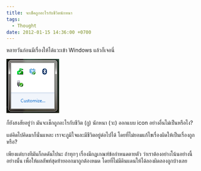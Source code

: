 ```yaml
---
title: จะเช็คถูกอะไรกับชีวิตนักหนา
tags:
  - Thought
date: 2012-01-15 14:36:00 +0700
---
```


หลายวันก่อนมีเรื่องให้ได้แวะเข้า Windows แล้วก็เจอนี่

![](/images/program/misc/windows-checked.png)

ก็ยังสงสัยอยู่ว่า มันจะเช็กถูกอะไรกับชีวิต (กู) นักหนา (วะ) ออกแบบ icon อย่างอื่นไม่เป็นหรือไง?

แต่คิดไปคิดมาก็นั่นแหละ เราจะภูมิใจและมีชีวิตอยู่ต่อไปได้ โดยที่ไม่ยอมแก้ไขเรื่องผิดให้เป็นเรื่องถูกหรือ?

เพียงแต่บางทีมันก็กดดันไปนะ ถ้าทุกๆ เรื่องมีกฎเกณฑ์ข้อกำหนดตายตัว ว่าเราต้องอย่างโน้นอย่างนี้อย่างนั้น เพื่อให้ผลลัพท์สุดท้ายออกมาถูกต้องหมด โดยที่ไม่มีดินแดนให้ได้ลองผิดลองถูกบ้างเลย
